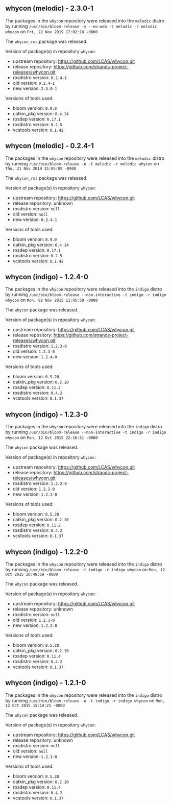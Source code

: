 ## whycon (melodic) - 2.3.0-1

The packages in the `whycon` repository were released into the `melodic` distro by running `/usr/bin/bloom-release -y --no-web -t melodic -r melodic whycon` on `Fri, 22 Nov 2019 17:02:18 -0000`

The `whycon_ros` package was released.

Version of package(s) in repository `whycon`:

- upstream repository: https://github.com/LCAS/whycon.git
- release repository: https://github.com/strands-project-releases/whycon.git
- rosdistro version: `0.2.4-1`
- old version: `0.2.4-1`
- new version: `2.3.0-1`

Versions of tools used:

- bloom version: `0.9.0`
- catkin_pkg version: `0.4.14`
- rosdep version: `0.17.1`
- rosdistro version: `0.7.5`
- vcstools version: `0.1.42`


## whycon (melodic) - 0.2.4-1

The packages in the `whycon` repository were released into the `melodic` distro by running `/usr/bin/bloom-release -n -t melodic -r melodic whycon` on `Thu, 21 Nov 2019 15:05:00 -0000`

The `whycon_ros` package was released.

Version of package(s) in repository `whycon`:

- upstream repository: https://github.com/LCAS/whycon.git
- release repository: unknown
- rosdistro version: `null`
- old version: `null`
- new version: `0.2.4-1`

Versions of tools used:

- bloom version: `0.9.0`
- catkin_pkg version: `0.4.14`
- rosdep version: `0.17.1`
- rosdistro version: `0.7.5`
- vcstools version: `0.1.42`


## whycon (indigo) - 1.2.4-0

The packages in the `whycon` repository were released into the `indigo` distro by running `/usr/bin/bloom-release --non-interactive -t indigo -r indigo whycon` on `Mon, 02 Nov 2015 11:45:50 -0000`

The `whycon` package was released.

Version of package(s) in repository `whycon`:
- upstream repository: https://github.com/LCAS/whycon.git
- release repository: https://github.com/strands-project-releases/whycon.git
- rosdistro version: `1.2.3-0`
- old version: `1.2.3-0`
- new version: `1.2.4-0`

Versions of tools used:
- bloom version: `0.5.20`
- catkin_pkg version: `0.2.10`
- rosdep version: `0.11.2`
- rosdistro version: `0.4.2`
- vcstools version: `0.1.37`


## whycon (indigo) - 1.2.3-0

The packages in the `whycon` repository were released into the `indigo` distro by running `/usr/bin/bloom-release --non-interactive -t indigo -r indigo whycon` on `Mon, 12 Oct 2015 22:16:51 -0000`

The `whycon` package was released.

Version of package(s) in repository `whycon`:
- upstream repository: https://github.com/LCAS/whycon.git
- release repository: https://github.com/strands-project-releases/whycon.git
- rosdistro version: `1.2.2-0`
- old version: `1.2.2-0`
- new version: `1.2.3-0`

Versions of tools used:
- bloom version: `0.5.20`
- catkin_pkg version: `0.2.10`
- rosdep version: `0.11.2`
- rosdistro version: `0.4.2`
- vcstools version: `0.1.37`


## whycon (indigo) - 1.2.2-0

The packages in the `whycon` repository were released into the `indigo` distro by running `/usr/bin/bloom-release -t indigo -r indigo whycon` on `Mon, 12 Oct 2015 20:48:59 -0000`

The `whycon` package was released.

Version of package(s) in repository `whycon`:
- upstream repository: https://github.com/LCAS/whycon.git
- release repository: unknown
- rosdistro version: `null`
- old version: `1.2.1-0`
- new version: `1.2.2-0`

Versions of tools used:
- bloom version: `0.5.20`
- catkin_pkg version: `0.2.10`
- rosdep version: `0.11.4`
- rosdistro version: `0.4.2`
- vcstools version: `0.1.37`


## whycon (indigo) - 1.2.1-0

The packages in the `whycon` repository were released into the `indigo` distro by running `/usr/bin/bloom-release -n -t indigo -r indigo whycon` on `Mon, 12 Oct 2015 15:14:25 -0000`

The `whycon` package was released.

Version of package(s) in repository `whycon`:
- upstream repository: https://github.com/LCAS/whycon.git
- release repository: unknown
- rosdistro version: `null`
- old version: `null`
- new version: `1.2.1-0`

Versions of tools used:
- bloom version: `0.5.20`
- catkin_pkg version: `0.2.10`
- rosdep version: `0.11.4`
- rosdistro version: `0.4.2`
- vcstools version: `0.1.37`


